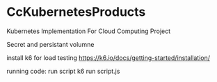 # CcKubernetesProducts

Kubernetes Implementation For Cloud Computing Project

Secret and persistant volumne

install k6 for load testing 
https://k6.io/docs/getting-started/installation/

running code:
run script k6 run script.js